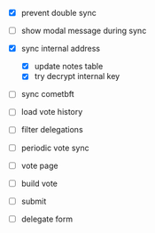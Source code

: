 - [x] prevent double sync
- [ ] show modal message during sync
- [x] sync internal address
    - [x] update notes table
    - [x] try decrypt internal key
- [ ] sync cometbft
- [ ] load vote history
- [ ] filter delegations
- [ ] periodic vote sync
- [ ] vote page
- [ ] build vote
- [ ] submit
- [ ] delegate form

